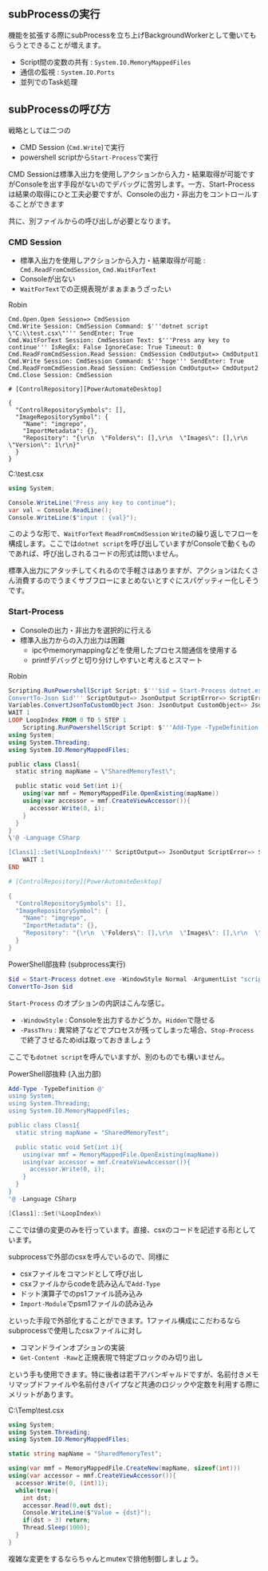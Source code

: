 ## subProcessの実行

機能を拡張する際にsubProcessを立ち上げBackgroundWorkerとして働いてもらうとできることが増えます。

- Script間の変数の共有 : ```System.IO.MemoryMappedFiles```
- 通信の監視 : ```System.IO.Ports```
- 並列でのTask処理

## subProcessの呼び方

戦略としては二つの

- CMD Session (```Cmd.Write```)で実行 
- powershell scriptから```Start-Process```で実行

CMD Sessionは標準入出力を使用しアクションから入力・結果取得が可能ですがConsoleを出す手段がないのでデバッグに苦労します。一方、Start-Processは結果の取得にひと工夫必要ですが、Consoleの出力・非出力をコントロールすることができます

共に、別ファイルからの呼び出しが必要となります。

### CMD Session

- 標準入出力を使用しアクションから入力・結果取得が可能 : ```Cmd.ReadFromCmdSession```, ```Cmd.WaitForText```
- Consoleが出ない
- ```WaitForText```での正規表現がまぁまぁうざったい

Robin

```
Cmd.Open.Open Session=> CmdSession
Cmd.Write Session: CmdSession Command: $'''dotnet script \"C:\\test.csx\"''' SendEnter: True
Cmd.WaitForText Session: CmdSession Text: $'''Press any key to continue''' IsRegEx: False IgnoreCase: True Timeout: 0
Cmd.ReadFromCmdSession.Read Session: CmdSession CmdOutput=> CmdOutput1
Cmd.Write Session: CmdSession Command: $'''hoge''' SendEnter: True
Cmd.ReadFromCmdSession.Read Session: CmdSession CmdOutput=> CmdOutput2
Cmd.Close Session: CmdSession

# [ControlRepository][PowerAutomateDesktop]

{
  "ControlRepositorySymbols": [],
  "ImageRepositorySymbol": {
    "Name": "imgrepo",
    "ImportMetadata": {},
    "Repository": "{\r\n  \"Folders\": [],\r\n  \"Images\": [],\r\n  \"Version\": 1\r\n}"
  }
}

```

C:\test.csx
```csharp
using System;

Console.WriteLine("Press any key to continue");
var val = Console.ReadLine();
Console.WriteLine($"input : {val}");
```

このような形で、```WaitForText``` ```ReadFromCmdSession``` ```Write```の繰り返しでフローを構成します。ここでは```dotnet script```を呼び出していますがConsoleで動くものであれば、呼び出しされるコードの形式は問いません。

標準入出力にアタッチしてくれるので手軽さはありますが、アクションはたくさん消費するのでうまくサブフローにまとめないとすぐにスパゲッティー化しそうです。

### Start-Process

- Consoleの出力・非出力を選択的に行える
- 標準入出力からの入力出力は困難
  - ipcやmemorymappingなどを使用したプロセス間通信を使用する
  - printfデバッグと切り分けしやすいと考えるとスマート

Robin
```powershell
Scripting.RunPowershellScript Script: $'''$id = Start-Process dotnet.exe -WindowStyle Normal -ArgumentList \"script c:\\Temp\\test.csx\" -PassThru
ConvertTo-Json $id''' ScriptOutput=> JsonOutput ScriptError=> ScriptError
Variables.ConvertJsonToCustomObject Json: JsonOutput CustomObject=> JsonAsCustomObject
WAIT 1
LOOP LoopIndex FROM 0 TO 5 STEP 1
    Scripting.RunPowershellScript Script: $'''Add-Type -TypeDefinition @\'
using System;
using System.Threading;
using System.IO.MemoryMappedFiles;

public class Class1{
  static string mapName = \"SharedMemoryTest\";

  public static void Set(int i){
    using(var mmf = MemoryMappedFile.OpenExisting(mapName))
    using(var accessor = mmf.CreateViewAccessor()){
      accessor.Write(0, i);
    }
  }
}
\'@ -Language CSharp

[Class1]::Set(%LoopIndex%)''' ScriptOutput=> JsonOutput ScriptError=> ScriptError
    WAIT 1
END

# [ControlRepository][PowerAutomateDesktop]

{
  "ControlRepositorySymbols": [],
  "ImageRepositorySymbol": {
    "Name": "imgrepo",
    "ImportMetadata": {},
    "Repository": "{\r\n  \"Folders\": [],\r\n  \"Images\": [],\r\n  \"Version\": 1\r\n}"
  }
}

```

PowerShell部抜粋 (subprocess実行)
```powershell
$id = Start-Process dotnet.exe -WindowStyle Normal -ArgumentList "script c:\Temp\test.csx" -PassThru
ConvertTo-Json $id
```

```Start-Process``` のオプションの内訳はこんな感じ。

- ```-WindowStyle``` : Consoleを出力するかどうか。```Hidden```で隠せる
- ```-PassThru``` : 異常終了などでプロセスが残ってしまった場合、```Stop-Process```で終了させるためidは取っておきましょう

ここでも```dotnet script```を呼んでいますが、別のものでも構いません。

PowerShell部抜粋 (入出力部)
```powershell
Add-Type -TypeDefinition @'
using System;
using System.Threading;
using System.IO.MemoryMappedFiles;

public class Class1{
  static string mapName = "SharedMemoryTest";

  public static void Set(int i){
    using(var mmf = MemoryMappedFile.OpenExisting(mapName))
    using(var accessor = mmf.CreateViewAccessor()){
      accessor.Write(0, i);
    }
  }
}
'@ -Language CSharp

[Class1]::Set(%LoopIndex%)
```

ここでは値の変更のみを行っています。直接、csxのコードを記述する形としています。

subprocessで外部のcsxを呼んでいるので、同様に

- csxファイルをコマンドとして呼び出し
- csxファイルからcodeを読み込んで```Add-Type```
- ドット演算子でのps1ファイル読み込み
- ```Import-Module```でpsm1ファイルの読み込み

といった手段で外部化することができます。1ファイル構成にこだわるならsubprocessで使用したcsxファイルに対し

- コマンドラインオプションの実装
- ```Get-Content -Raw```と正規表現で特定ブロックのみ切り出し

という手も使用できます。特に後者は若干アバンギャルドですが、名前付きメモリマップドファイルや名前付きパイプなど共通のロジックや定数を利用する際にメリットがあります。

C:\Temp\test.csx
```csharp
using System;
using System.Threading;
using System.IO.MemoryMappedFiles;

static string mapName = "SharedMemoryTest";

using(var mmf = MemoryMappedFile.CreateNew(mapName, sizeof(int)))
using(var accessor = mmf.CreateViewAccessor()){
  accessor.Write(0, (int)1);
  while(true){
    int dst;
    accessor.Read(0,out dst);
    Console.WriteLine($"Value = {dst}");
    if(dst > 3) return;
    Thread.Sleep(1000);
  }
}
```

複雑な変更をするならちゃんとmutexで排他制御しましょう。
